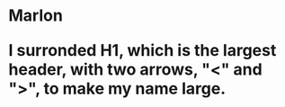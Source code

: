 <H1> Marlon
  
  
  
  
I surronded H1, which is the largest header, with two arrows, "<" and ">", to make my name large.
